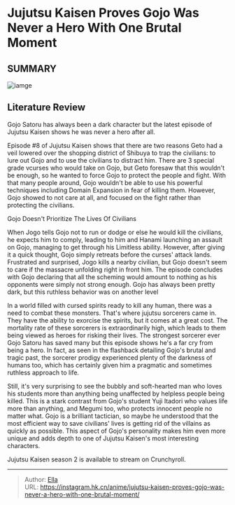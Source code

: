 # Jujutsu Kaisen Proves Gojo Was Never a Hero With One Brutal Moment


## SUMMARY 

![iamge](https://static1.srcdn.com/wordpress/wp-content/uploads/2023/09/gojo-satoru.jpg)

## Literature Review

Gojo Satoru has always been a dark character but the latest episode of Jujutsu Kaisen shows he was never a hero after all.





Episode #8 of Jujutsu Kaisen shows that there are two reasons Geto had a veil lowered over the shopping district of Shibuya to trap the civilians: to lure out Gojo and to use the civilians to distract him. There are 3 special grade vcurses who would take on Gojo, but Geto foresaw that this wouldn&#39;t be enough, so he wanted to force Gojo to protect the people and fight. With that many people around, Gojo wouldn&#39;t be able to use his powerful techniques including Domain Expansion in fear of killing them. However, Gojo showed to not care at all, and focused on the fight rather than protecting the civilians.





 Gojo Doesn&#39;t Prioritize The Lives Of Civilians 
          

When Jogo tells Gojo not to run or dodge or else he would kill the civilians, he expects him to comply, leading to him and Hanami launching an assault on Gojo, managing to get through his Limitless ability. However, after giving it a quick thought, Gojo simply retreats before the curses&#39; attack lands. Frustrated and surprised, Jogo kills a nearby civilian, but Gojo doesn&#39;t seem to care if the massacre unfolding right in front him. The episode concludes with Gojo declaring that all the scheming would amount to nothing as his opponents were simply not strong enough. Gojo has always been pretty dark, but this ruthless behavior was on another level

In a world filled with cursed spirits ready to kill any human, there was a need to combat these monsters. That&#39;s where jujutsu sorcerers came in. They have the ability to exorcise the spirits, but it comes at a great cost. The mortality rate of these sorcerers is extraordinarily high, which leads to them being viewed as heroes for risking their lives. The strongest sorcerer ever Gojo Satoru has saved many but this episode shows he&#39;s a far cry from being a hero. In fact, as seen in the flashback detailing Gojo&#39;s brutal and tragic past, the sorcerer prodigy experienced plenty of the darkness of humans too, which has certainly given him a pragmatic and sometimes ruthless approach to life.




Still, it&#39;s very surprising to see the bubbly and soft-hearted man who loves his students more than anything being unaffected by helpless people being killed. This is a stark contrast from Gojo&#39;s student Yuji Itadori who values life more than anything, and Megumi too, who protects innocent people no matter what. Gojo is a brilliant tactician, so maybe he understood that the most efficient way to save civilians&#39; lives is getting rid of the villains as quickly as possible. This aspect of Gojo&#39;s personality makes him even more unique and adds depth to one of Jujutsu Kaisen&#39;s most interesting characters.

Jujutsu Kaisen season 2 is available to stream on Crunchyroll.



---

> Author: [Ella](https://instagram.hk.cn/)  
> URL: https://instagram.hk.cn/anime/jujutsu-kaisen-proves-gojo-was-never-a-hero-with-one-brutal-moment/  

